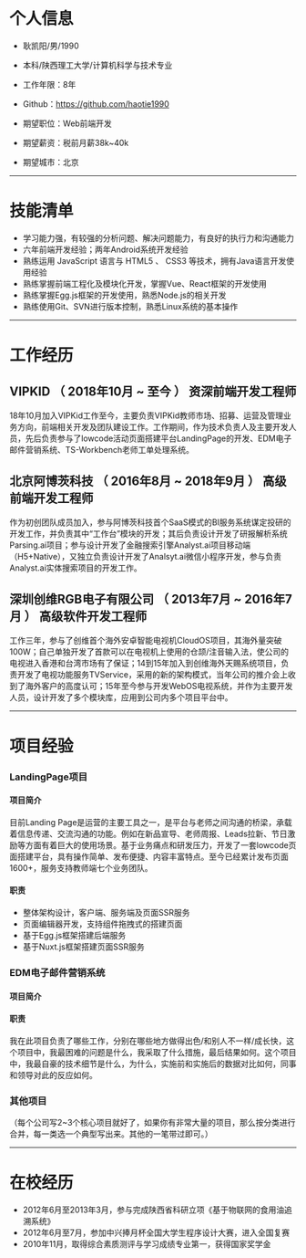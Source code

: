 # 个人信息

 - 耿凯阳/男/1990 
 - 本科/陕西理工大学/计算机科学与技术专业 
 - 工作年限：8年
 - Github：https://github.com/haotie1990

 - 期望职位：Web前端开发
 - 期望薪资：税前月薪38k~40k
 - 期望城市：北京

---

# 技能清单

- 学习能力强，有较强的分析问题、解决问题能力，有良好的执行力和沟通能力
- 六年前端开发经验；两年Android系统开发经验
- 熟练运用 JavaScript 语言与 HTML5 、 CSS3 等技术，拥有Java语言开发使用经验
- 熟练掌握前端工程化及模块化开发，掌握Vue、React框架的开发使用
- 熟练掌握Egg.js框架的开发使用，熟悉Node.js的相关开发
- 熟练使用Git、SVN进行版本控制，熟悉Linux系统的基本操作

---

# 工作经历

## VIPKID （ 2018年10月 ~ 至今 ） 资深前端开发工程师

18年10月加入VIPKid工作至今，主要负责VIPKid教师市场、招募、运营及管理业务方向，前端相关开发及团队建设工作。工作期间，作为技术负责人及主要开发人员，先后负责参与了lowcode活动页面搭建平台LandingPage的开发、EDM电子邮件营销系统、TS-Workbench老师工单处理系统。
 
## 北京阿博茨科技 （ 2016年8月 ~ 2018年9月 ） 高级前端开发工程师

作为初创团队成员加入，参与阿博茨科技首个SaaS模式的BI服务系统谋定投研的开发工作，并负责其中“工作台”模块的开发；其后负责设计开发了研报解析系统Parsing.ai项目；参与设计开发了金融搜索引擎Analyst.ai项目移动端（H5+Native），又独立负责设计开发了Analsyt.ai微信小程序开发，参与负责Analyst.ai实体搜索项目的开发工作。

## 深圳创维RGB电子有限公司 （ 2013年7月 ~ 2016年7月 ） 高级软件开发工程师

工作三年，参与了创维首个海外安卓智能电视机CloudOS项目，其海外量突破100W；自己单独开发了首款可以在电视机上使用的仓颉/注音输入法，使公司的电视进入香港和台湾市场有了保证；14到15年加入到创维海外天赐系统项目，负责开发了电视功能服务TVService，采用的新的架构模式，当年公司的推介会上收到了海外客户的高度认可；15年至今参与开发WebOS电视系统，并作为主要开发人员，设计开发了多个模块库，应用到公司内多个项目平台中。

---
# 项目经验

### LandingPage项目

#### 项目简介

目前Landing Page是运营的主要工具之一，是平台与老师之间沟通的桥梁，承载着信息传递、交流沟通的功能。例如在新品宣导、老师周报、Leads拉新、节日激励等方面有着巨大的使用场景。基于业务痛点和研发压力，开发了一套lowcode页面搭建平台，具有操作简单、发布便捷、内容丰富特点。至今已经累计发布页面1600+，服务支持教师端七个业务团队。

#### 职责

- 整体架构设计，客户端、服务端及页面SSR服务
- 页面编辑器开发，支持组件拖拽式的搭建页面
- 基于Egg.js框架搭建后端服务
- 基于Nuxt.js框架搭建页面SSR服务 

### EDM电子邮件营销系统

#### 项目简介

#### 职责

我在此项目负责了哪些工作，分别在哪些地方做得出色/和别人不一样/成长快，这个项目中，我最困难的问题是什么，我采取了什么措施，最后结果如何。这个项目中，我最自豪的技术细节是什么，为什么，实施前和实施后的数据对比如何，同事和领导对此的反应如何。

### 其他项目

（每个公司写2~3个核心项目就好了，如果你有非常大量的项目，那么按分类进行合并，每一类选一个典型写出来。其他的一笔带过即可。）

---

# 在校经历

- 2012年6月至2013年3月，参与完成陕西省科研立项《基于物联网的食用油追溯系统》
- 2012年6月至7月，参加中兴捧月杯全国大学生程序设计大赛，进入全国复赛
- 2010年11月，取得综合素质测评与学习成绩专业第一，获得国家奖学金